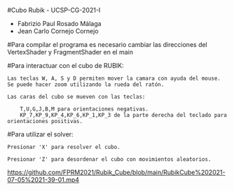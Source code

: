 #Cubo Rubik - UCSP-CG-2021-I
- Fabrizio Paul Rosado Málaga
- Jean Carlo Cornejo Cornejo

#Para compilar el programa es necesario cambiar las direcciones del VertexShader y FragmentShader en el main

#Para interactuar con el cubo de RUBIK:

    Las teclas W, A, S y D permiten mover la camara con ayuda del mouse.
    Se puede hacer zoom utilizando la rueda del ratón.

    Las caras del cubo se mueven con las teclas:

        T,U,G,J,B,M para orientaciones negativas.
        KP_7,KP_9,KP_4,KP_6,KP_1,KP_3 de la parte derecha del teclado para orientaciones positivas.

#Para utilizar el solver:

    Presionar 'X' para resolver el cubo.

    Presionar 'Z' para desordenar el cubo con movimientos aleatorios.
    
    
https://github.com/FPRM2021/Rubik_Cube/blob/main/RubikCube%202021-07-05%2021-39-01.mp4
